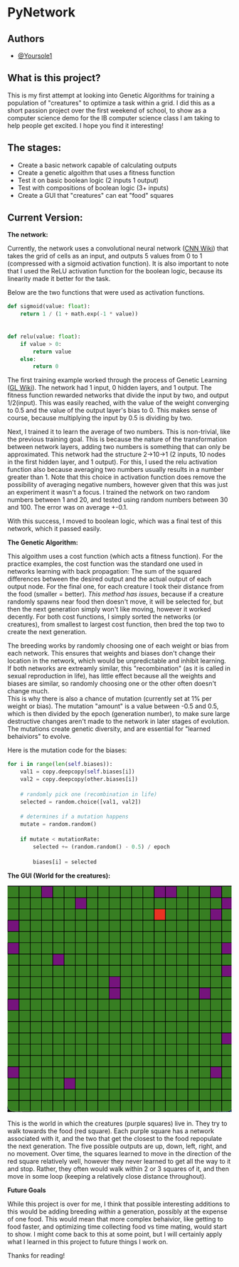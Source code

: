 # PyNetwork

## Authors

- [@Yoursole1](https://github.com/Yoursole1)

## What is this project?

This is my first attempt at looking into Genetic Algorithms
for training a population of "creatures" to optimize a task
within a grid.  I did this as a short passion project over the first
weekend of school, to show as a computer science demo for the IB computer science
class I am taking to help people get excited.  I hope you find it interesting!

The stages:
-
- Create a basic network capable of calculating outputs
- Create a genetic algoithm that uses a fitness function
- Test it on basic boolean logic (2 inputs 1 output)
- Test with compositions of boolean logic (3+ inputs)
- Create a GUI that "creatures" can eat "food" squares

Current Version:
-
**The network:**

Currently, the network uses a convolutional neural network 
([CNN Wiki](https://en.wikipedia.org/wiki/Convolutional_neural_network)) 
that takes the grid of cells as an input, and outputs 5 values from
0 to 1 (compressed with a sigmoid activation function).  It is also 
important to note that I used the ReLU activation function for the 
boolean logic, because its linearity made it better for the task.

Below are the two functions that were used as activation functions.

```python
def sigmoid(value: float):
    return 1 / (1 + math.exp(-1 * value))


def relu(value: float):
    if value > 0:
        return value
    else:
        return 0
```

The first training example worked through the process of Genetic Learning 
([GL Wiki](https://en.wikipedia.org/wiki/Genetic_algorithm)).  The network
had 1 input, 0 hidden layers, and 1 output.  The fitness function
rewarded networks that divide the input by two, and output 1/2(input).
This was easily reached, with the value of the weight converging to 0.5
and the value of the output layer's bias to 0.  This makes sense of course,
because multiplying the input by 0.5 is dividing by two.  

Next, I trained it to learn the average of two numbers.  This is 
non-trivial, like the previous training goal.  This is because 
the nature of the transformation between network layers, adding two 
numbers is something that can only be approximated.  This network had 
the structure 2->10->1 (2 inputs, 10 nodes in the first hidden layer, and 1 output).
For this, I used the relu activation function also because averaging 
two numbers usually results in a number greater than 1.  Note that this
choice in activation function does remove the possibility of averaging
negative numbers, however given that this was just an experiment it 
wasn't a focus.  I trained the network on two random numbers between 
1 and 20, and tested using random numbers between 30 and 100.  The error
was on average +-0.1.

With this success, I moved to boolean logic, which was a final test
of this network, which it passed easily.  


**The Genetic Algorithm:**

This algoithm uses a cost function (which acts a fitness function).
For the practice examples, the cost function was the standard one
used in networks learning with back propagation:  The sum of the 
squared differences between the desired output and the actual output 
of each output node.  For the final one, for each creature I took 
their distance from the food (smaller = better).  *This method has issues*, 
because if a creature randomly spawns near food then doesn't move, 
it will be selected for, but then the next generation simply
won't like moving, however it worked decently.  For both cost functions,
I simply sorted the networks (or creatures), from smallest to largest cost function, 
then bred the top two to create the next generation.  

The breeding works by randomly choosing one of each weight or bias
from each network.  This ensures that weights and biases don't 
change their location in the network, which would be unpredictable and 
inhibit learning.  If both networks are extreamly similar, this 
"recombination" (as it is called in sexual reproduction in life),
has little effect because all the weights and biases are similar, 
so randomly choosing one or the other often doesn't change much.  
This is why there is also a chance of mutation (currently set at 1% per
weight or bias).  The mutation "amount" is a value between -0.5 and 0.5,
which is then divided by the epoch (generation number), to make sure 
large destructive changes aren't made to the network in later stages
of evolution.  The mutations create genetic diversity, and 
are essential for "learned behaiviors" to evolve. 

Here is the mutation code for the biases:

```python
for i in range(len(self.biases)):
    val1 = copy.deepcopy(self.biases[i])
    val2 = copy.deepcopy(other.biases[i])

    # randomly pick one (recombination in life)
    selected = random.choice([val1, val2])

    # determines if a mutation happens
    mutate = random.random()

    if mutate < mutationRate:
        selected += (random.random() - 0.5) / epoch

        biases[i] = selected
```
**The GUI (World for the creatures):**

![App Screenshot](https://github.com/Yoursole1/PyNetwork/blob/master/Screen%20Shot%202022-09-22%20at%2012.11.49.png)

This is the world in which the creatures (purple squares) live in.
They try to walk towards the food (red square).  Each purple square
has a network associated with it, and the two that get the closest to the 
food repopulate the next generation.  The five possible outputs are 
up, down, left, right, and no movement.  Over time, the squares learned 
to move in the direction of the red square relatively well, 
however they never learned to get all the way to it and stop.  Rather,
they often would walk within 2 or 3 squares of it, and then move in
some loop (keeping a relatively close distance throughout).  

**Future Goals**

While this project is over for me, I think that possible interesting
additions to this would be adding breeding *within* a generation,
possibly at the expense of one food.  This would mean that more 
complex behaivior, like getting to food faster, and optimizing time
collecting food vs time mating, would start to show.  I might come back to
this at some point, but I will certainly apply what I learned in this
project to future things I work on.  

Thanks for reading!
